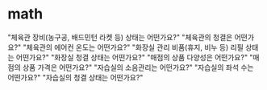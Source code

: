# math
"체육관 장비(농구공, 배드민턴 라켓 등) 상태는 어떤가요?"
"체육관의 청결은 어떤가요?"
"체육관의 에어컨 온도는 어떤가요?"
"화장실 관리 비품(휴지, 비누 등) 리필 상태는 어떤가요?"
"화장실 청결 상태는 어떤가요?"
"매점의 상품 다양성은 어떤가요?"
"매점의 상품 가격은 어떤가요?"
"자습실의 소음관리는 어떤가요?"
"자습실의 좌석 수는 어떤가요?"
"자습실의 청결 상태는 어떤가요?"

